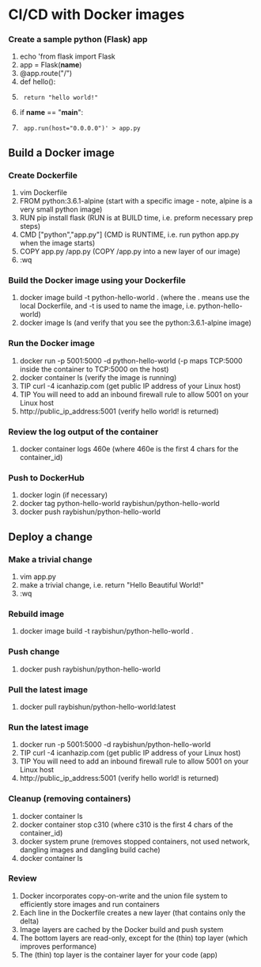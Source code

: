 # CI/CD with Docker images

### Create a sample python (Flask) app
1. echo 'from flask import Flask
1. app = Flask(__name__)
1. @app.route("/")
1. def hello():
1. 		return "hello world!"
1. if __name__ == "__main__":
1. 		app.run(host="0.0.0.0")' > app.py

## Build a Docker image

### Create Dockerfile
1. vim Dockerfile
1. FROM python:3.6.1-alpine	(start with a specific image - note, alpine is a very small python image)
1. RUN pip install flask	(RUN is at BUILD time, i.e. preform necessary prep steps)
1. CMD ["python","app.py"]	(CMD is RUNTIME, i.e. run python app.py when the image starts)
1. COPY app.py /app.py		(COPY /app.py into a new layer of our image)
1. :wq

### Build the Docker image using your Dockerfile
1. docker image build -t python-hello-world .	(where the . means use the local Dockerfile, and -t is used to name the image, i.e. python-hello-world)
1. docker image ls (and verify that you see the python:3.6.1-alpine image)

### Run the Docker image
1. docker run -p 5001:5000 -d python-hello-world (-p maps TCP:5000 inside the container to TCP:5000 on the host)
1. docker container ls (verify the image is running)
1. TIP curl -4 icanhazip.com (get public IP address of your Linux host)
1. TIP You will need to add an inbound firewall rule to allow 5001 on your Linux host
1. http://public_ip_address:5001 (verify hello world! is returned)

### Review the log output of the container
1. docker container logs 460e (where 460e is the first 4 chars for the container_id)

### Push to DockerHub
1. docker login (if necessary)
1. docker tag python-hello-world raybishun/python-hello-world
1. docker push raybishun/python-hello-world

## Deploy a change

### Make a trivial change
1. vim app.py
1. make a trivial change, i.e. return "Hello Beautiful World!"
1. :wq

### Rebuild image
1. docker image build -t raybishun/python-hello-world .

### Push change
1. docker push raybishun/python-hello-world

### Pull the latest image
1. docker pull raybishun/python-hello-world:latest

### Run the latest image
1. docker run -p 5001:5000 -d raybishun/python-hello-world
1. TIP curl -4 icanhazip.com (get public IP address of your Linux host)
1. TIP You will need to add an inbound firewall rule to allow 5001 on your Linux host
1. http://public_ip_address:5001 (verify hello world! is returned)

### Cleanup (removing containers)
1. docker container ls
1. docker container stop c310 (where c310 is the first 4 chars of the container_id)
1. docker system prune (removes stopped containers, not used network, dangling images and dangling build cache)
1. docker container ls

### Review
1. Docker incorporates copy-on-write and the union file system to efficiently store images and run containers
1. Each line in the Dockerfile creates a new layer (that contains only the delta)
1. Image layers are cached by the Docker build and push system
1. The bottom layers are read-only, except for the (thin) top layer (which improves performance)
1. The (thin) top layer is the container layer for your code (app)